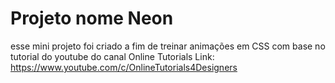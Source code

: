 # Projeto nome Neon

esse mini projeto foi criado a fim de treinar animações em CSS com base no tutorial do youtube do canal Online Tutorials
Link: https://www.youtube.com/c/OnlineTutorials4Designers